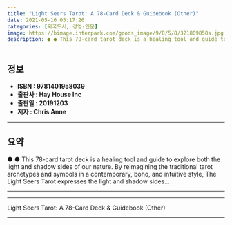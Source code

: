 ```yaml
---
title: "Light Seers Tarot: A 78-Card Deck & Guidebook (Other)"
date: 2021-05-16 05:17:26
categories: [외국도서, 경영-인문]
image: https://bimage.interpark.com/goods_image/9/8/5/8/321809858s.jpg
description: ● ● This 78-card tarot deck is a healing tool and guide to explore both the light and shadow sides of our nature. By reimagining the traditional tarot archety
---
```


## **정보**

- **ISBN : 9781401958039**
- **출판사 : Hay House Inc**
- **출판일 : 20191203**
- **저자 : Chris Anne**

------



## **요약**

●  ●  This 78-card tarot deck is a healing tool and guide to explore both the light and shadow sides of our nature. By reimagining the traditional tarot archetypes and symbols in a contemporary, boho, and intuitive style, The Light Seers Tarot expresses the light and shadow sides... 

------



------


Light Seers Tarot: A 78-Card Deck & Guidebook (Other) 

------


